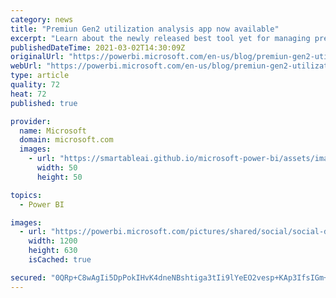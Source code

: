 ```yaml
---
category: news
title: "Premiun Gen2 utilization analysis app now available"
excerpt: "Learn about the newly released best tool yet for managing premium gen2 capacities."
publishedDateTime: 2021-03-02T14:30:09Z
originalUrl: "https://powerbi.microsoft.com/en-us/blog/premiun-gen2-utilization-analysis-app-now-available/"
webUrl: "https://powerbi.microsoft.com/en-us/blog/premiun-gen2-utilization-analysis-app-now-available/"
type: article
quality: 72
heat: 72
published: true

provider:
  name: Microsoft
  domain: microsoft.com
  images:
    - url: "https://smartableai.github.io/microsoft-power-bi/assets/images/organizations/microsoft.com-50x50.jpg"
      width: 50
      height: 50

topics:
  - Power BI

images:
  - url: "https://powerbi.microsoft.com/pictures/shared/social/social-default-image.png"
    width: 1200
    height: 630
    isCached: true

secured: "0QRp+C8wAgIi5DpPokIHvK4dneNBshtiga3tIi9lYeEO2vesp+KAp3IfsIGm+XScTEEU6yvS0UlKlxvPt5ERY5v4JSB922Zyajqf44UC2TDMB/0sh9JY/w9/QukBIGk6wZd0H0yRuXOvMdB16ltixOpOdzc0ygsj40RtckQvHxhCSNxkvwUsv/c5G+twC/OJTi36hrYjGFn5wyuGuEmCbhy7Z/2axEZu0tumqPUMCP27qYSE+J45wm0pY0/20n0d/K0aeMmjxq/JPSIaI4NAjdiODR5fkoC0TAU2SLR0JzkvueJ66P9MObwm6MzGJ/Kxg6W7Tl91nTcwdMWX5nKTHpXVBHvKQx3NOUC6kiQuQDI=;aGVIMcc4BwTkXIbW9r7TCg=="
---
```


